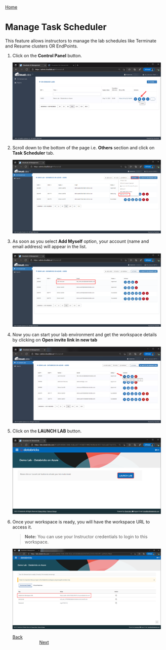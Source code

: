 [Home](./../README.md)

# Manage Task Scheduler

This feature allows instructors to manage the lab schedules like Terminate and Resume clusters OR EndPoints.

1. Click on the **Control Panel** button.

   ![](media/imageuser00.png) 
   
2. Scroll down to the bottom of the page i.e. **Others** section and click on **Task Scheduler** tab.

   ![](media/image15.png) 

3. As soon as you select **Add Myself** option, your account (name and email address) will appear in the list.

   ![](media/image16.png) 

4. Now you can start your lab environment and get the workspace details by clicking on **Open invite link in new tab** 

   ![](media/image18.png)
   
5. Click on the **LAUNCH LAB** button.

   ![](media/image17.png)
   
6. Once your workspace is ready, you will have the workspace URL to access it. 
   
   >**Note:** You can use your Instructor credentials to login to this workspace.
 
   ![](media/image20.png)
   
   [Back](./View-and-Manage-Users-readme.md)&nbsp;&nbsp;&nbsp;&nbsp;&nbsp;&nbsp;&nbsp;&nbsp;&nbsp;&nbsp;&nbsp;&nbsp;&nbsp;&nbsp;&nbsp;&nbsp;&nbsp;&nbsp;&nbsp;&nbsp;&nbsp;&nbsp;&nbsp;&nbsp;&nbsp;&nbsp;&nbsp;&nbsp;&nbsp;&nbsp;&nbsp;&nbsp;&nbsp;&nbsp;&nbsp;&nbsp;&nbsp;&nbsp;&nbsp;&nbsp;&nbsp;&nbsp;&nbsp;&nbsp;&nbsp;&nbsp;&nbsp;&nbsp;&nbsp;&nbsp;&nbsp;&nbsp;&nbsp;&nbsp;&nbsp;&nbsp;&nbsp;&nbsp;&nbsp;&nbsp;&nbsp;&nbsp;&nbsp;&nbsp;&nbsp;&nbsp;&nbsp;&nbsp;&nbsp;&nbsp;&nbsp;&nbsp;&nbsp;&nbsp;&nbsp;&nbsp;&nbsp;&nbsp;&nbsp;&nbsp;&nbsp;&nbsp;&nbsp;&nbsp;&nbsp;&nbsp;&nbsp;&nbsp;&nbsp;&nbsp;&nbsp;&nbsp;&nbsp;&nbsp;&nbsp;&nbsp;&nbsp;&nbsp;&nbsp;&nbsp;&nbsp;&nbsp;&nbsp;&nbsp;&nbsp;&nbsp;&nbsp;&nbsp;&nbsp;&nbsp;&nbsp;&nbsp;&nbsp;&nbsp;&nbsp;&nbsp;&nbsp;&nbsp;&nbsp;&nbsp;&nbsp;&nbsp;&nbsp;&nbsp;&nbsp;&nbsp;&nbsp;&nbsp;&nbsp;&nbsp;&nbsp;&nbsp;&nbsp;&nbsp;&nbsp;[Next](./Manage-Users'-workspace-readme.md) 
                                                                                                                                          
                                                                                                                                          
                                                                                                                                          
